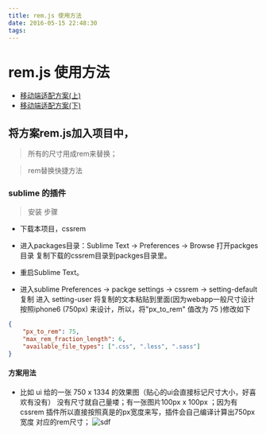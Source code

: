 ```yaml
---
title: rem.js 使用方法
date: 2016-05-15 22:48:30
tags:
---
```


# rem.js 使用方法

+ [移动端适配方案(上)](https://github.com/riskers/blog/issues/17)
+ [移动端适配方案(下)](https://github.com/riskers/blog/issues/18)

## 将方案rem.js加入项目中，

> 所有的尺寸用成rem来替换；

> rem替换快捷方法

### sublime 的插件
> 安装 步骤

+ 下载本项目，cssrem

+ 进入packages目录：Sublime Text -> Preferences -> Browse 打开packges目录
复制下载的cssrem目录到packges目录里。
+ 重启Sublime Text。
+ 进入sublime Preferences -> packge settings -> cssrem -> setting-default 复制
进入 setting-user 将复制的文本粘贴到里面(因为webapp一般尺寸设计按照iphone6 (750px) 来设计，所以，将"px_to_rem" 值改为 75 )修改如下

```json
{
    "px_to_rem": 75,
    "max_rem_fraction_length": 6,
    "available_file_types": [".css", ".less", ".sass"]
}
```

#### 方案用法

+ 比如 ui 给的一张 750 x 1334 的效果图（贴心的ui会直接标记尺寸大小，好喜欢有没有）
没有尺寸就自己量喽；有一张图片100px x 100px ；因为有 cssrem 插件所以直接按照真是的px宽度来写，插件会自己编译计算出750px宽度 对应的rem尺寸；
![sdf](aa.jpg)